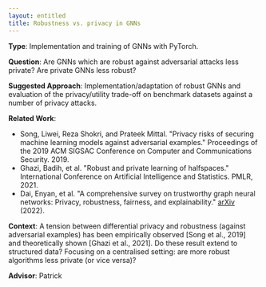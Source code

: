 ```yaml
---
layout: entitled
title: Robustness vs. privacy in GNNs
---
```


**Type**: Implementation and training of GNNs with PyTorch.

**Question**:
Are GNNs which are robust against adversarial attacks less private?
Are private GNNs less robust?

**Suggested Approach**:
Implementation/adaptation of robust GNNs and evaluation of the privacy/utility trade-off on benchmark datasets against a number of privacy attacks.


**Related Work**:

* Song, Liwei, Reza Shokri, and Prateek Mittal. "Privacy risks of securing machine learning models against adversarial examples." Proceedings of the 2019 ACM SIGSAC Conference on Computer and Communications Security. 2019.
* Ghazi, Badih, et al. "Robust and private learning of halfspaces." International Conference on Artificial Intelligence and Statistics. PMLR, 2021.
* Dai, Enyan, et al. "A comprehensive survey on trustworthy graph neural networks: Privacy, robustness, fairness, and explainability." [arXiv](https://arxiv.org/pdf/2204.08570.pdf) (2022).

**Context**:
A tension between differential privacy and robustness (against adversarial examples) has been empirically observed [Song et al., 2019] and theoretically shown [Ghazi et al., 2021].
Do these result extend to structured data?
Focusing on a centralised setting: are more robust algorithms less private (or vice versa)?

**Advisor**: Patrick
